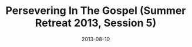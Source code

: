 ---
title: "Persevering In The Gospel (Summer Retreat 2013, Session 5)"
speaker: "KJ Kim"
date: "2013-08-10"
sermonUrl: "//35.190.93.184/sermons/20130810_kj_kim_2_persevering_in_the_gospel.mp3"
---